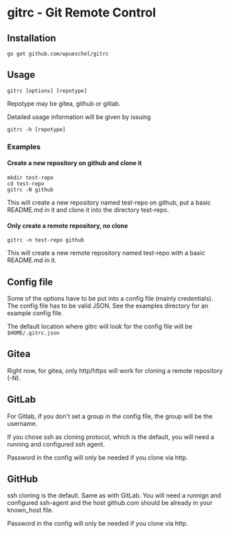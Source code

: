 # gitrc - Git Remote Control

## Installation

```
go get github.com/wpueschel/gitrc
```

## Usage

```
gitrc [options] [repotype]
```

Repotype may be gitea, github or gitlab.

Detailed usage information will be given by issuing 

```
gitrc -h [repotype]
```

### Examples

#### Create a new repository on github and clone it

```
mkdir test-repo
cd test-repo
gitrc -N github
```

This will create a new repository named test-repo on github, put a basic README.md in it and clone it into the directory test-repo.

#### Only create a remote repository, no clone

```
gitrc -n test-repo github
```

This will create a new remote repository named test-repo with a basic README.md in it.

## Config file

Some of the options have to be put into a config file (mainly credentials). The config file has to be valid JSON.
See the examples directory for an example config file.
  
The default location where gitrc will look for the config file will be ```$HOME/.gitrc.json```

## Gitea

Right now, for gitea, only http/https will work for cloning a remote repository (-N).

## GitLab 

For Gitlab, if you don't set a group in the config file, the group will be the username.
  
If you chose ssh as cloning protocol, which is the default, you will need a running and configured ssh agent.

Password in the config will only be needed if you clone via http.

## GitHub

ssh cloning is the default. Same as with GitLab. You will need a runnign and configured ssh-agent and the host github.com should be already in your known_host file.

Password in the config will only be needed if you clone via http.
